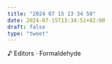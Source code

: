 ```yaml
---
title: "2024 07 15 13 34 50"
date: 2024-07-15T13:34:51+02:00
draft: false
type: "tweet"
---
```


♪ Editors · Formaldehyde
